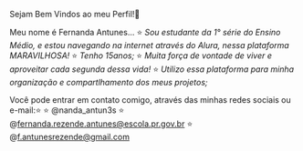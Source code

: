  Sejam Bem Vindos ao meu Perfil!🖤

Meu nome é Fernanda Antunes...
⭐ _Sou estudante da 1° série do Ensino Médio, e  estou navegando na internet através do Alura, nessa plataforma MARAVILHOSA!_
⭐ _Tenho 15anos;_
⭐ _Muita força de vontade de viver e aproveitar cada segunda dessa vida!_
⭐ _Utilizo essa plataforma para minha organização e compartlhamento dos meus projetos;_

Você pode entrar em contato comigo, através das minhas redes sociais ou e-mail:⭐
⭐ @nanda_antun3s
⭐ @fernanda.rezende.antunes@escola.pr.gov.br
⭐  @f.antunesrezende@gmail.com

